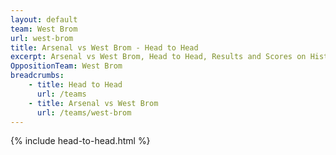 ```yaml
---
layout: default
team: West Brom
url: west-brom
title: Arsenal vs West Brom - Head to Head
excerpt: Arsenal vs West Brom, Head to Head, Results and Scores on History of Arsenal Football Club
OppositionTeam: West Brom
breadcrumbs:
    - title: Head to Head
      url: /teams
    - title: Arsenal vs West Brom
      url: /teams/west-brom
---
```


{% include head-to-head.html %}